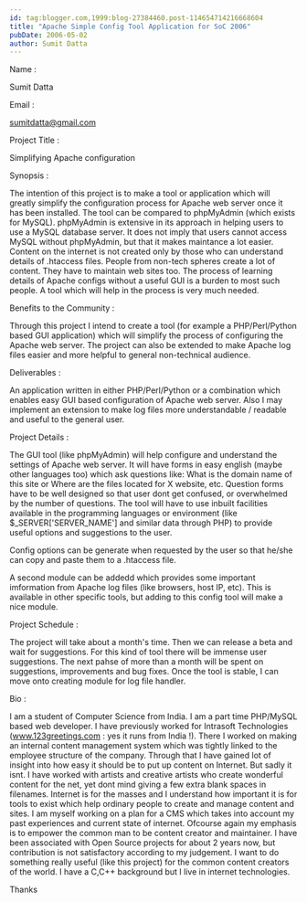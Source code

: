 ```yaml
---
id: tag:blogger.com,1999:blog-27384460.post-114654714216668604
title: "Apache Simple Config Tool Application for SoC 2006"
pubDate: 2006-05-02
author: Sumit Datta
---
```


Name :  

 Sumit Datta  

Email :  

 sumitdatta@gmail.com  

Project Title :  

 Simplifying Apache configuration  

Synopsis :  

 The intention of this project is to make a tool or application which will greatly simplify the configuration process for Apache web server once it has been installed. The tool can be compared to phpMyAdmin (which exists for MySQL). phpMyAdmin is extensive in its approach in helping users to use a MySQL database server. It does not imply that users cannot access MySQL without phpMyAdmin, but that it makes maintance a lot easier. Content on the internet is not created only by those who can understand details of .htaccess files. People from non-tech spheres create a lot of content. They have to maintain web sites too. The process of learning details of Apache configs without a useful GUI is a burden to most such people. A tool which will help in the process is very much needed.  

Benefits to the Community :  

 Through this project I intend to create a tool (for example a PHP/Perl/Python based GUI application) which will simplify the process of configuring the Apache web server. The project can also be extended to make Apache log files easier and more helpful to general non-technical audience.  

Deliverables :  

 An application written in either PHP/Perl/Python or a combination which enables easy GUI based configuration of Apache web server. Also I may implement an extension to make log files more understandable / readable and useful to the general user.  

Project Details :  

 The GUI tool (like phpMyAdmin) will help configure and understand the settings of Apache web server. It will have forms in easy english (maybe other languages too) which ask questions like: What is the domain name of this site or Where are the files located for X website, etc. Question forms have to be well designed so that user dont get confused, or overwhelmed by the number of questions. The tool will have to use inbuilt facilities available in the programming languages or environment (like $\_SERVER['SERVER\_NAME'] and similar data through PHP) to provide useful options and suggestions to the user.  

 Config options can be generate when requested by the user so that he/she can copy and paste them to a .htaccess file.  

 A second module can be addedd which provides some important imformation from Apache log files (like browsers, host IP, etc). This is available in other specific tools, but adding to this config tool will make a nice module.  

Project Schedule :  

 The project will take about a month's time. Then we can release a beta and wait for suggestions. For this kind of tool there will be immense user suggestions. The next pahse of more than a month will be spent on suggestions, improvements and bug fixes. Once the tool is stable, I can move onto creating module for log file handler.  

Bio :  

 I am a student of Computer Science from India. I am a part time PHP/MySQL based web developer. I have previously worked for Intrasoft Technologies (www.123greetings.com : yes it runs from India !). There I worked on making an internal content management system which was tightly linked to the employee structure of the company. Through that I have gained lot of insight into how easy it should be to put up content on Internet. But sadly it isnt. I have worked with artists and creative artists who create wonderful content for the net, yet dont mind giving a few extra blank spaces in filenames. Internet is for the masses and I understand how important it is for tools to exist which help ordinary people to create and manage content and sites. I am myself working on a plan for a CMS which takes into account my past experiences and current state of internet. Ofcourse again my emphasis is to empower the common man to be content creator and maintainer. I have been associated with Open Source projects for about 2 years now, but contribution is not satisfactory according to my judgement. I want to do something really useful (like this project) for the common content creators of the world. I have a C,C++ background but I live in internet technologies.  

Thanks